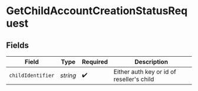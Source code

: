 # GetChildAccountCreationStatusRequest


## Fields

| Field                                     | Type                                      | Required                                  | Description                               |
| ----------------------------------------- | ----------------------------------------- | ----------------------------------------- | ----------------------------------------- |
| `childIdentifier`                         | *string*                                  | :heavy_check_mark:                        | Either auth key or id of reseller's child |